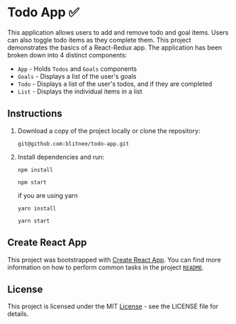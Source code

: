 # Todo App :white_check_mark:

This application allows users to add and remove todo and goal items. Users can also toggle todo items as they complete them. This project demonstrates the basics of a React-Redux app. The application has been broken down into 4 distinct components:
* `App` - Holds `Todos` and `Goals` components
* `Goals` - Displays a list of the user's goals
* `Todo` - Displays a list of the user's todos, and if they are completed
* `List` - Displays the individual items in a list

## Instructions

1. Download a copy of the project locally or clone the repository:

    `git@github.com:blitnee/todo-app.git`

2. Install dependencies and run:

    `npm install`

    `npm start`

    if you are using yarn

    `yarn install`

    `yarn start`

## Create React App
This project was bootstrapped with [Create React App](https://github.com/facebookincubator/create-react-app). You can find more information on how to perform common tasks in the project [`README`](https://github.com/facebookincubator/create-react-app/blob/master/packages/react-scripts/template/README.md).

## License
This project is licensed under the MIT [License](https://github.com/computationalcore/myreads/blob/master/LICENSE) - see the LICENSE file for details.